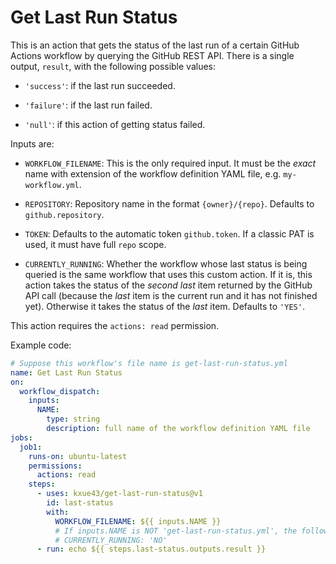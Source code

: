 # Get Last Run Status

This is an action that gets the status of the last run of a certain GitHub Actions workflow by querying the GitHub REST
API. There is a single output, `result`, with the following possible values:

- `'success'`: if the last run succeeded.

- `'failure'`: if the last run failed.

- `'null'`: if this action of getting status failed.

Inputs are:

- `WORKFLOW_FILENAME`: This is the only required input. It must be the _exact_ name with extension of the workflow
  definition YAML file, e.g. `my-workflow.yml`.

- `REPOSITORY`: Repository name in the format `{owner}/{repo}`. Defaults to `github.repository`.

- `TOKEN`: Defaults to the automatic token `github.token`. If a classic PAT is used, it must have full `repo` scope.

- `CURRENTLY_RUNNING`: Whether the workflow whose last status is being queried is the same workflow that uses this
  custom action. If it is, this action takes the status of the _second last_ item returned by the GitHub API call
  (because the _last_ item is the current run and it has not finished yet). Otherwise it takes the status of
  the _last_ item. Defaults to `'YES'`.

This action requires the `actions: read` permission.

Example code:

```yaml
# Suppose this workflow's file name is get-last-run-status.yml
name: Get Last Run Status
on:
  workflow_dispatch:
    inputs:
      NAME:
        type: string
        description: full name of the workflow definition YAML file
jobs:
  job1:
    runs-on: ubuntu-latest
    permissions:
      actions: read
    steps:
      - uses: kxue43/get-last-run-status@v1
        id: last-status
        with:
          WORKFLOW_FILENAME: ${{ inputs.NAME }}
          # If inputs.NAME is NOT 'get-last-run-status.yml', the following input must be used.
          # CURRENTLY_RUNNING: 'NO'
      - run: echo ${{ steps.last-status.outputs.result }}
```

